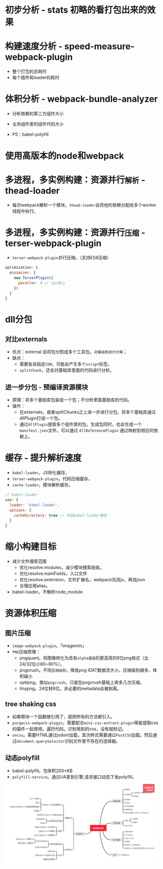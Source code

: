 # 初步分析 - stats 初略的看打包出来的效果

# 构建速度分析 - speed-measure-webpack-plugin
- 整个打包的总耗时
- 每个插件和loader的耗时

# 体积分析 - webpack-bundle-analyzer
- 分析依赖的第三方组件大小
- 业务组件里的组件代码大小

- PS：babel-polyfill

# 使用高版本的node和webpack

# 多进程，多实例构建：资源并行`解析` - thead-loader
- 每次webpack解析一个模块，`thead-loader`会将他的依赖分配给多个worker线程中执行。

# 多进程，多实例构建：资源并行`压缩` - terser-webpack-plugin
- `terser-webpack-plugin`并行压缩。（支持ES6压缩）
```js
optimization: {
  minimizer: {
    new TerserPlugin({
      paraller: 4 // cpu核心
    })
  }
}
```

# dll分包

## 对比externals
- 优点：external 会将包分割成多个工具包，`对基础库进行分离`；
- 缺点：
  - 需要各自指定`CDN`，可能会产生多个`script`标签。
  - `splitChunk`，还会对基础库里面的代码进行分析。

## 进一步分包 - 预编译资源模块
- 原理：将多个基础库包装成一个包；不分析里面基础库的代码。
- 操作：
  - 在externals，或者splitChunks之上进一步进行分包，将多个基础库通过dllPlugin打成一个包。
  - 通过`dllPlugin`提取多个组件里的包，生成包同时，也会生成一个`manifest.json`文件。可以通过 `dllReferencePlugin` 通过映射到相应的依赖上。

# 缓存 - 提升解析速度
- `babel-loader`。JS转化缓存。
- `terser-webpack-plugin`。代码压缩缓存，
- `cache-loader`。模块解析缓存。
```js
// babel-loader
use: {
  loader: 'babel-loader',
  options: {
    cacheDirectory: true // 开启babel-loader缓存
  }
}

```

# 缩小构建目标
- 减少文件搜索范围
  - 优化resolve.modules，减少模块搜索层级。
  - 优化resolve.mainFields，入口文件
  - 优化resolve.extension，文件扩展名，webpack先找js，再找json
  - 合理应用alias。
- babel-loader。不解析node_module

# 资源体积压缩

##  图片压缩
- `image-webpack-plugin`。「imagemin」
- `PNG`压缩原理：
  - pngquant。将图像转化为具有`alpha通道`的更高效的8位png格式（比24/32位小60~80%）。
  - pngcrush。不同`压缩级别`，降低png IDAT数据流大小，压缩级别越多，体积越小
  - optipng。类似`pngcrush`。只是在pngcrush基础上再多几次压缩。
  - tinypng。24位转8位，非必要的metadata会被剥离。

## tree shaking css
- 如果模块一个函数被引用了，就把所有的方法都引入。
- `purgecss-webpack-plugin`，需要配合`mini-css-extract-plugin`等能提取css的插件一起使用。遍历代码。识别用到的css，没有就标记。
- `uncss`。需要HTML通过jsdom加载，其次样式需要通过`PostCSS`加载。然后通过`document.querySelector`识别文件里不存在的选择器。

## 动态polyfill
- babel-polyfill。包体积200+KB
- `polyfill-service`。通过UA拿到引擎,请求接口动态下发polyfill。

![](/image/webpack.png)